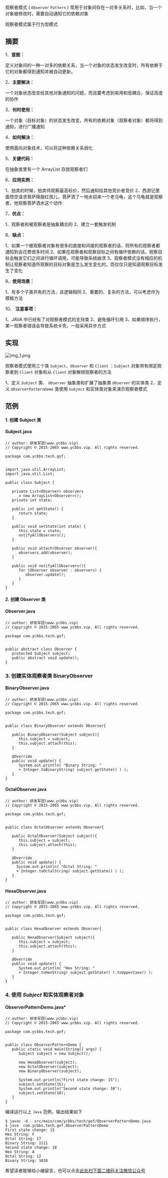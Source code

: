 观察者模式 ( `Observer` `Pattern` ) 常用于对象间存在一对多关系时，比如，当一个对象被修改时，需要自动通知它的依赖对象

观察者模式属于行为型模式

## 摘要 ##

1、**意图：**
    
定义对象间的一种一对多的依赖关系，当一个对象的状态发生改变时，所有依赖于它的对象都得到通知并被自动更新。

2、**主要解决：**

一个对象状态改变给其他对象通知的问题，而且要考虑到易用和低耦合，保证高度的协作

3、**何时使用：**

一个对象（目标对象）的状态发生改变，所有的依赖对象（观察者对象）都将得到通知，进行广播通知

4、**如何解决：**

使用面向对象技术，可以将这种依赖关系弱化

5、**关键代码：**

在抽象类里有一个 ArrayList 存放观察者们

6、**应用实例：**

1、拍卖的时候，拍卖师观察最高标价，然后通知给其他竞价者竞价
2、西游记里面悟空请求菩萨降服红孩儿，菩萨洒了一地水招来一个老乌龟，这个乌龟就是观察者，他观察菩萨洒水这个动作

7、**优点：**

1、观察者和被观察者是抽象耦合的
2、建立一套触发机制

8、**缺点：**

1、如果一个被观察者对象有很多的直接和间接的观察者的话，将所有的观察者都通知到会花费很多时间
2、如果在观察者和观察目标之间有循环依赖的话，观察目标会触发它们之间进行循环调用，可能导致系统崩溃
3、观察者模式没有相应的机制让观察者知道所观察的目标对象是怎么发生变化的，而仅仅只是知道观察目标发生了变化

9、**使用场景：**

1、有多个子类共有的方法，且逻辑相同
2、重要的、复杂的方法，可以考虑作为模板方法

10、 **注意事项：**

1、JAVA 中已经有了对观察者模式的支持类
2、避免循环引用
3、如果顺序执行，某一观察者错误会导致系统卡壳，一般采用异步方式

## 实现 ##

![img\_1.png][img_1.png]

观察者模式使用三个类 `Subject`、`Observer` 和 `Client` ：`Subject` 对象带有绑定观察者到 `Client` 对象和从 `Client` 对象解绑观察者的方法

1、定义 *`Subject`* 类、 *`Observer`* 抽象类和扩展了抽象类 *`Observer`* 的实体类
2、定义 *`ObserverPatternDemo`* 类使用 *`Subject`* 和实体类对象来演示观察者模式

## 范例 ##

#### 1. 创建 Subject 类 ####

#### Subject.java ####

```
// author: 研发军团(www.ycbbs.vip)
// Copyright © 2015-2065 www.ycbbs.vip. All rights reserved.

package com.ycbbs.tech.gof;


import java.util.ArrayList;
import java.util.List;

public class Subject {

   private List<Observer> observers 
      = new ArrayList<Observer>();
   private int state;

   public int getState() {
      return state;
   }

   public void setState(int state) {
      this.state = state;
      notifyAllObservers();
   }

   public void attach(Observer observer){
      observers.add(observer);      
   }

   public void notifyAllObservers(){
      for (Observer observer : observers) {
         observer.update();
      }
   }    
}
```

#### 2. 创建 Observer 类 ####

#### Observer.java ####

```
// author: 研发军团(www.ycbbs.vip)
// Copyright © 2015-2065 www.ycbbs.vip. All rights reserved.

package com.ycbbs.tech.gof;


public abstract class Observer {
   protected Subject subject;
   public abstract void update();
}
```

### 3. 创建实体观察者类 BinaryObserver ###

#### BinaryObserver.java ####

```
// author: 研发军团(www.ycbbs.vip)
// Copyright © 2015-2065 www.ycbbs.vip. All rights reserved.

package com.ycbbs.tech.gof;


public class BinaryObserver extends Observer{

   public BinaryObserver(Subject subject){
      this.subject = subject;
      this.subject.attach(this);
   }

   @Override
   public void update() {
      System.out.println( "Binary String: " 
      + Integer.toBinaryString( subject.getState() ) ); 
   }
}
```

#### OctalObserver.java ####

```
// author: 研发军团(www.ycbbs.vip)
// Copyright © 2015-2065 www.ycbbs.vip. All rights reserved.

package com.ycbbs.tech.gof;


public class OctalObserver extends Observer{

   public OctalObserver(Subject subject){
      this.subject = subject;
      this.subject.attach(this);
   }

   @Override
   public void update() {
     System.out.println( "Octal String: " 
     + Integer.toOctalString( subject.getState() ) ); 
   }
}
```

#### HexaObserver.java ####

```
// author: 研发军团(www.ycbbs.vip)
// Copyright © 2015-2065 www.ycbbs.vip. All rights reserved.

package com.ycbbs.tech.gof;


public class HexaObserver extends Observer{

   public HexaObserver(Subject subject){
      this.subject = subject;
      this.subject.attach(this);
   }

   @Override
   public void update() {
      System.out.println( "Hex String: " 
      + Integer.toHexString( subject.getState() ).toUpperCase() ); 
   }
}
```

### 4. 使用 *Subject* 和实体观察者对象 ###

#### ObserverPatternDemo.java\* ####

```
// author: 研发军团(www.ycbbs.vip)
// Copyright © 2015-2065 www.ycbbs.vip. All rights reserved.

package com.ycbbs.tech.gof;


public class ObserverPatternDemo {
   public static void main(String[] args) {
      Subject subject = new Subject();

      new HexaObserver(subject);
      new OctalObserver(subject);
      new BinaryObserver(subject);

      System.out.println("First state change: 15"); 
      subject.setState(15);
      System.out.println("Second state change: 10");    
      subject.setState(10);
   }
}
```

编译运行以上 `Java` 范例，输出结果如下

```
$ javac -d . src/main/com/ycbbs/tech/gof/ObserverPatternDemo.java
$ java  com.ycbbs.tech.gof.ObserverPatternDemo
First state change: 15
Hex String: F
Octal String: 17
Binary String: 1111
Second state change: 10
Hex String: A
Octal String: 12
Binary String: 1010
```

[img_1.png]: https://gitee.com/duchaochen/gongzhonghao/raw/master/个人博客文章/001-images/souyunku-web/2019/08/0802/03/24/img_1.png

希望读者能够给小编留言，也可以点击[此处扫下面二维码关注微信公众号](https://www.ycbbs.vip/?p=28 "此处扫下面二维码关注微信公众号")